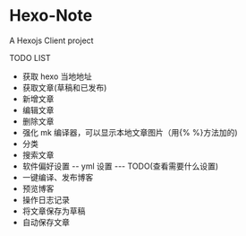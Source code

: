 # Hexo-Note
A Hexojs Client project

TODO LIST
- 获取 hexo 当地地址
- 获取文章(草稿和已发布)
- 新增文章
- 编辑文章
- 删除文章
- 强化 mk 编译器，可以显示本地文章图片（用{% %}方法加的)
- 分类
- 搜索文章
- 软件偏好设置
-- yml 设置
--- TODO(查看需要什么设置)
- 一键编译、发布博客
- 预览博客
- 操作日志记录
- 将文章保存为草稿
- 自动保存文章
